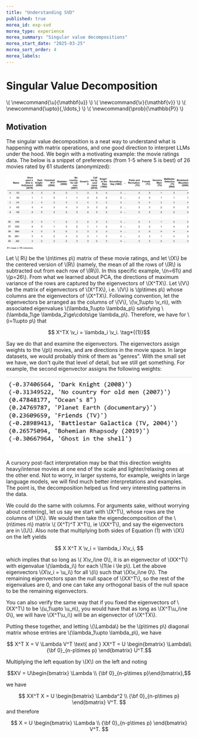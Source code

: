 ```yaml
---
title: "Understanding SVD"
published: true
morea_id: exp-svd
morea_type: experience
morea_summary: "Singular value decompositions"
morea_start_date: "2025-03-25"
morea_sort_order: 4
morea_labels:
---
```


# Singular Value Decomposition
\\( \newcommand{\u}{\mathbf{u}} \\)
\\( \newcommand{\v}{\mathbf{v}} \\)
\\( \newcommand{\upto}{,\ldots,} \\)
\\( \newcommand{\prob}{\mathbb{P}} \\)

## Motivation
The singular value decomposition is a neat way to understand what is happening with matrix operations, and one good direction to interpret LLMs under the hood. We begin with a motivating example: the movie ratings data. The below is a snippet of preferences (from 1-5 where 5 is best) of 26 movies rated by 61 students (anonymized):

<img src="./movieprefs.png" alt="Movie ratings" width="900px"/>

Let \\( R\\) be the \\(n\times p\\) matrix of these movie ratings, and let \\(X\\) be the centered version of \\(R\\) (namely, the mean of all the rows of \\(R\\) is subtracted out from each row of \\(R\\)). In this specific example, \\(n=61\\) and \\(p=26\\). From what we learned about PCA, the directions of maximum variance of the rows are captured by the eigenvectors of \\(X^TX\\). Let \\(V\\) be the matrix of eigenvectors of \\(X^TX\\), i.e. \\(V\\) is \\(p\times p\\) whose columns are the eigenvectors of \\(X^TX\\). Following convention, let the eigenvectors be arranged as the columns of \\(V\\), \\(\v_1\upto \v_n\\), with associated eigenvalues \\(\lambda_1\upto \lambda_p\\) satisfying \\(\lambda_1\ge \lambda_2\ge\cdots\ge \lambda_p\\). Therefore, we have for \\(i=1\upto p\\) that

$$ X^TX \v_i = \lambda_i \v_i. \tag*{(1)}$$

Say we do that and examine the eigenvectors. The eigenvectors assign
weights to the \\(p\\) movies, and are directions in the movie
space. In large datasets, we would probably think of them as "genres". With the
small set we have, we don't quite that level of detail, but we still get something. For example, the second eigenvector assigns the following weights:

<img src="./secondeig.png" alt="Weights for movies" width="900px"/>

A cursory post-fact interpretation may be that this direction weights heavy/intense movies at one end of the scale and lighter/relaxing ones at the other end. Not to worry, in larger systems, for example, weights in large language models, we will find much better interpretations and examples. The point is, the decomposition helped us find very interesting patterns in the data.

We could do the same with columns. For arguments sake, without worrying about
centering), let us say we start with \\(X^T\\), whose rows are the columns of \\(X\\). We would then take the eigendecomposition of the \\(n\times n\\) matrix \\( (X^T)^T X^T\\), ie \\(XX^T\\), and say the eigenvectors are in \\(U\\). Also note that multiplying both sides of Equation (1) with \\(X\\) on the left yields

$$ X X^T X \v_i = \lambda_i X\v_i, $$

which implies that so long as \\( X\v_i\ne 0\\), it is an eigenvector
of \\(XX^T\\) with eigenvalue \\(\lambda_i\\) for each \\(1\le i \le
p\\).  Let the above eigenvectors \\(X\v_i = \u_i\\) for all \\(i\\)
such that \\(X\v_i\ne 0\\). The remaining eigenvectors span the null
space of \\(XX^T\\), so the rest of the eigenvalues are 0, and one can
take any orthogonal basis of the null space to be the remaining
eigenvectors.

You can also verify the same way that if you fixed the eigenvectors of \\(XX^T\\) to be \\(u_1\upto \u_n\\), you would have that as long as \\(X^T\u_i\ne 0\\), we will have \\(X^T\u_i\\) will be an eigenvector of \\(X^TX\\). 

Putting these together, and letting \\(\Lambda\\) be the \\(p\times p\\) diagonal matrix whose entries are \\(\lambda_1\upto \lambda_p\\), we have

$$ X^T X = V \Lambda V^T \text{ and } XX^T = U \begin{bmatrix} \Lambda\\ {\bf 0}_{n-p\times p} \end{bmatrix} U^T.$$

Multiplying the left equation by \\(X\\) on the left and noting 

$$XV = U\begin{bmatrix} \Lambda \\ {\bf 0}_{n-p\times p}\end{bmatrix},$$ 

we have

$$ XX^T X = U \begin{bmatrix} \Lambda^2 \\ {\bf 0}_{n-p\times p} \end{bmatrix} V^T. $$
and therefore

$$ X = U \begin{bmatrix} \Lambda \\ {\bf 0}_{n-p\times p} \end{bmatrix} V^T. $$

